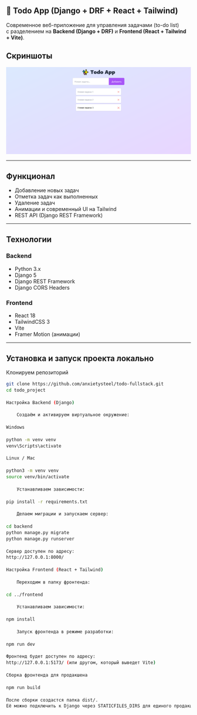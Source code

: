 ## 📝 Todo App (Django + DRF + React + Tailwind)

Современное веб-приложение для управления задачами (to-do list)  
с разделением на **Backend (Django + DRF)** и **Frontend (React + Tailwind + Vite)**.

## Скриншоты

![Главный экран](screenshots/todo_main.png)

---

## Функционал

- Добавление новых задач
- Отметка задач как выполненных
- Удаление задач
- Анимации и современный UI на Tailwind
- REST API (Django REST Framework)

---

## Технологии

### Backend
- Python 3.x
- Django 5
- Django REST Framework
- Django CORS Headers

### Frontend
- React 18
- TailwindCSS 3
- Vite
- Framer Motion (анимации)

---

## Установка и запуск проекта локально

Клонируем репозиторий

```bash
git clone https://github.com/anxietysteel/todo-fullstack.git
cd todo_project

Настройка Backend (Django)

    Создаём и активируем виртуальное окружение:

Windows

python -m venv venv
venv\Scripts\activate

Linux / Mac

python3 -m venv venv
source venv/bin/activate

    Устанавливаем зависимости:

pip install -r requirements.txt

    Делаем миграции и запускаем сервер:

cd backend
python manage.py migrate
python manage.py runserver

Сервер доступен по адресу:
http://127.0.0.1:8000/

Настройка Frontend (React + Tailwind)

    Переходим в папку фронтенда:

cd ../frontend

    Устанавливаем зависимости:

npm install

    Запуск фронтенда в режиме разработки:

npm run dev

Фронтенд будет доступен по адресу:
http://127.0.0.1:5173/ (или другом, который выведет Vite)

Сборка фронтенда для продакшена

npm run build

После сборки создастся папка dist/.
Её можно подключить к Django через STATICFILES_DIRS для единого продакшн-приложения.
